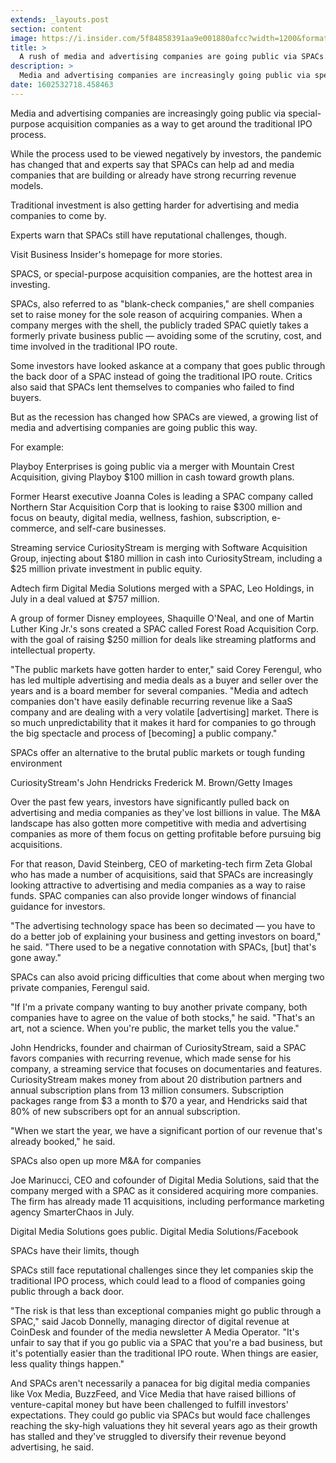 ```yaml
--- 
extends: _layouts.post 
section: content 
image: https://i.insider.com/5f84858391aa9e001880afcc?width=1200&format=jpeg 
title: > 
  A rush of media and advertising companies are going public via SPACs. Here's why Playboy, CuriosityStream and Digital Media Solutions are betting on blank-check deals. 
description: > 
  Media and advertising companies are increasingly going public via special-purpose acquisition companies as a way to get around the traditional IPO process.Traditional investment is also getting harder for advertising and media companies to come by.SPACs, also referred to as "blank-check companies," are shell companies set to raise money for the sole reason of acquiring companies.But as the recession has changed how SPACs are viewed, a growing list of media and advertising companies are going public this way.And SPACs aren't necessarily a panacea for big digital media companies like Vox Media, BuzzFeed, and Vice Media that have raised billions of venture-capital money but have been challenged to fulfill investors' expectations. 
date: 1602532718.458463 
--- 
```

Media and advertising companies are increasingly going public via special-purpose acquisition companies as a way to get around the traditional IPO process.

While the process used to be viewed negatively by investors, the pandemic has changed that and experts say that SPACs can help ad and media companies that are building or already have strong recurring revenue models.

Traditional investment is also getting harder for advertising and media companies to come by.

Experts warn that SPACs still have reputational challenges, though.

Visit Business Insider's homepage for more stories.

SPACS, or special-purpose acquisition companies, are the hottest area in investing.

SPACs, also referred to as "blank-check companies," are shell companies set to raise money for the sole reason of acquiring companies. When a company merges with the shell, the publicly traded SPAC quietly takes a formerly private business public — avoiding some of the scrutiny, cost, and time involved in the traditional IPO route.

Some investors have looked askance at a company that goes public through the back door of a SPAC instead of going the traditional IPO route. Critics also said that SPACs lent themselves to companies who failed to find buyers.

But as the recession has changed how SPACs are viewed, a growing list of media and advertising companies are going public this way.

For example:

Playboy Enterprises is going public via a merger with Mountain Crest Acquisition, giving Playboy $100 million in cash toward growth plans.

Former Hearst executive Joanna Coles is leading a SPAC company called Northern Star Acquisition Corp that is looking to raise $300 million and focus on beauty, digital media, wellness, fashion, subscription, e-commerce, and self-care businesses.

Streaming service CuriosityStream is merging with Software Acquisition Group, injecting about $180 million in cash into CuriosityStream, including a $25 million private investment in public equity.

Adtech firm Digital Media Solutions merged with a SPAC, Leo Holdings, in July in a deal valued at $757 million.

A group of former Disney employees, Shaquille O'Neal, and one of Martin Luther King Jr.'s sons created a SPAC called Forest Road Acquisition Corp. with the goal of raising $250 million for deals like streaming platforms and intellectual property.

"The public markets have gotten harder to enter," said Corey Ferengul, who has led multiple advertising and media deals as a buyer and seller over the years and is a board member for several companies. "Media and adtech companies don't have easily definable recurring revenue like a SaaS company and are dealing with a very volatile [advertising] market. There is so much unpredictability that it makes it hard for companies to go through the big spectacle and process of [becoming] a public company."

SPACs offer an alternative to the brutal public markets or tough funding environment

CuriosityStream's John Hendricks Frederick M. Brown/Getty Images

Over the past few years, investors have significantly pulled back on advertising and media companies as they've lost billions in value. The M&A landscape has also gotten more competitive with media and advertising companies as more of them focus on getting profitable before pursuing big acquisitions.

For that reason, David Steinberg, CEO of marketing-tech firm Zeta Global who has made a number of acquisitions, said that SPACs are increasingly looking attractive to advertising and media companies as a way to raise funds. SPAC companies can also provide longer windows of financial guidance for investors.

"The advertising technology space has been so decimated — you have to do a better job of explaining your business and getting investors on board," he said. "There used to be a negative connotation with SPACs, [but] that's gone away."

SPACs can also avoid pricing difficulties that come about when merging two private companies, Ferengul said.

"If I'm a private company wanting to buy another private company, both companies have to agree on the value of both stocks," he said. "That's an art, not a science. When you're public, the market tells you the value."

John Hendricks, founder and chairman of CuriosityStream, said a SPAC favors companies with recurring revenue, which made sense for his company, a streaming service that focuses on documentaries and features. CuriosityStream makes money from about 20 distribution partners and annual subscription plans from 13 million consumers. Subscription packages range from $3 a month to $70 a year, and Hendricks said that 80% of new subscribers opt for an annual subscription.

"When we start the year, we have a significant portion of our revenue that's already booked," he said.

SPACs also open up more M&A for companies

Joe Marinucci, CEO and cofounder of Digital Media Solutions, said that the company merged with a SPAC as it considered acquiring more companies. The firm has already made 11 acquisitions, including performance marketing agency SmarterChaos in July.

Digital Media Solutions goes public. Digital Media Solutions/Facebook

SPACs have their limits, though

SPACs still face reputational challenges since they let companies skip the traditional IPO process, which could lead to a flood of companies going public through a back door.

"The risk is that less than exceptional companies might go public through a SPAC," said Jacob Donnelly, managing director of digital revenue at CoinDesk and founder of the media newsletter A Media Operator. "It's unfair to say that if you go public via a SPAC that you're a bad business, but it's potentially easier than the traditional IPO route. When things are easier, less quality things happen."

And SPACs aren't necessarily a panacea for big digital media companies like Vox Media, BuzzFeed, and Vice Media that have raised billions of venture-capital money but have been challenged to fulfill investors' expectations. They could go public via SPACs but would face challenges reaching the sky-high valuations they hit several years ago as their growth has stalled and they've struggled to diversify their revenue beyond advertising, he said.